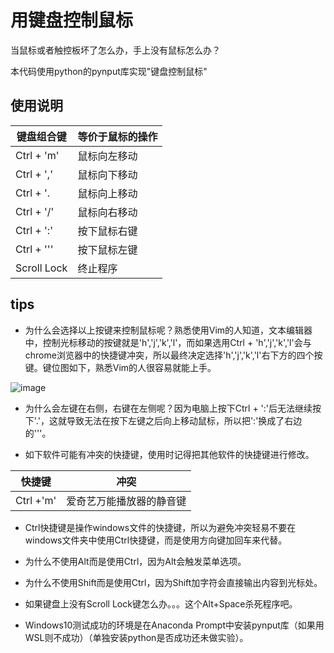# 用键盘控制鼠标

当鼠标或者触控板坏了怎么办，手上没有鼠标怎么办？

本代码使用python的pynput库实现"键盘控制鼠标"

## 使用说明

|键盘组合键|等价于鼠标的操作|
|-|-|
|Ctrl + 'm'|鼠标向左移动|
|Ctrl + ','|鼠标向下移动|
|Ctrl + '.|鼠标向上移动|
|Ctrl + '/'|鼠标向右移动|
|Ctrl + ':'|按下鼠标右键|
|Ctrl + '\''|按下鼠标左键|
|Scroll Lock|终止程序|

## tips

* 为什么会选择以上按键来控制鼠标呢？熟悉使用Vim的人知道，文本编辑器中，控制光标移动的按键就是'h','j','k','l'，而如果选用Ctrl + 'h','j','k','l'会与chrome浏览器中的快捷键冲突，所以最终决定选择'h','j','k','l'右下方的四个按键。键位图如下，熟悉Vim的人很容易就能上手。

![image](https://user-images.githubusercontent.com/25153243/63646445-76b8bc80-c745-11e9-97e9-483f2ac95c70.png)
* 为什么会左键在右侧，右键在左侧呢？因为电脑上按下Ctrl + ':'后无法继续按下'.'，这就导致无法在按下左键之后向上移动鼠标，所以把':'换成了右边的'\''。

* 如下软件可能有冲突的快捷键，使用时记得把其他软件的快捷键进行修改。

|快捷键|冲突|
|-|-|
|Ctrl +'m'|爱奇艺万能播放器的静音键|

* Ctrl快捷键是操作windows文件的快捷键，所以为避免冲突轻易不要在windows文件夹中使用Ctrl快捷键，而是使用方向键加回车来代替。

* 为什么不使用Alt而是使用Ctrl，因为Alt会触发菜单选项。

* 为什么不使用Shift而是使用Ctrl，因为Shift加字符会直接输出内容到光标处。

* 如果键盘上没有Scroll Lock键怎么办。。。这个Alt+Space杀死程序吧。

* Windows10测试成功的环境是在Anaconda Prompt中安装pynput库（如果用WSL则不成功）（单独安装python是否成功还未做实验）。
